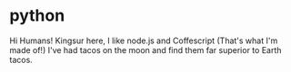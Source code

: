 # python
Hi Humans!
Kingsur here, I like node.js and Coffescript (That's what I'm made of!)
I've had tacos on the moon and find them far superior to Earth tacos.
